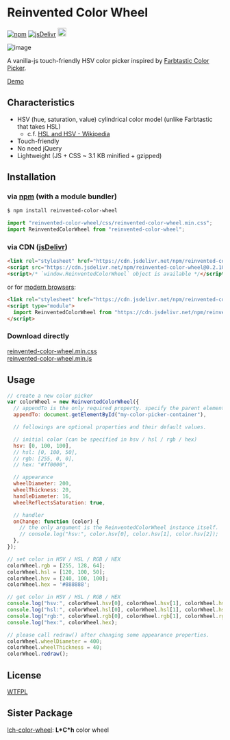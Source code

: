 # Reinvented Color Wheel

[![npm](https://img.shields.io/npm/dm/reinvented-color-wheel.svg?style=popout-square&label=npm&colorB=orange)](https://www.npmjs.com/package/reinvented-color-wheel)
[![jsDelivr](https://data.jsdelivr.com/v1/package/npm/reinvented-color-wheel/badge)](https://www.jsdelivr.com/package/npm/reinvented-color-wheel)
[<img alt="WTFPL" src="https://luncheon.github.io/wtfpl-badge.png" height="20">](http://www.wtfpl.net)

![image](https://luncheon.github.io/reinvented-color-wheel/image.png)

A vanilla-js touch-friendly HSV color picker inspired by [Farbtastic Color Picker](https://acko.net/blog/farbtastic-jquery-color-picker-plug-in/).

[Demo](https://luncheon.github.io/reinvented-color-wheel/)


## Characteristics

* HSV (hue, saturation, value) cylindrical color model (unlike Farbtastic that takes HSL)
  * c.f. [HSL and HSV - Wikipedia](https://en.wikipedia.org/wiki/HSL_and_HSV)
* Touch-friendly
* No need jQuery
* Lightweight (JS + CSS ~ 3.1 KB minified + gzipped)


## Installation

### via [npm](https://www.npmjs.com/package/reinvented-color-wheel) (with a module bundler)

```bash
$ npm install reinvented-color-wheel
```

```javascript
import "reinvented-color-wheel/css/reinvented-color-wheel.min.css";
import ReinventedColorWheel from "reinvented-color-wheel";
```

### via CDN ([jsDelivr](https://www.jsdelivr.com/package/npm/reinvented-color-wheel))

```html
<link rel="stylesheet" href="https://cdn.jsdelivr.net/npm/reinvented-color-wheel@0.2.10/css/reinvented-color-wheel.min.css">
<script src="https://cdn.jsdelivr.net/npm/reinvented-color-wheel@0.2.10"></script>
<script>/* `window.ReinventedColorWheel` object is available */</script>
```

or for [modern browsers](https://caniuse.com/#feat=es6-module):

```html
<link rel="stylesheet" href="https://cdn.jsdelivr.net/npm/reinvented-color-wheel@0.2.10/css/reinvented-color-wheel.min.css">
<script type="module">
  import ReinventedColorWheel from "https://cdn.jsdelivr.net/npm/reinvented-color-wheel@0.2.10/es/reinvented-color-wheel.bundle.min.js";
</script>
```

### Download directly

<a target="_blank" download="reinvented-color-wheel.min.css" href="https://cdn.jsdelivr.net/npm/reinvented-color-wheel@0.2.10/css/reinvented-color-wheel.min.css">reinvented-color-wheel.min.css</a>  
<a target="_blank" download="reinvented-color-wheel.min.js"  href="https://cdn.jsdelivr.net/npm/reinvented-color-wheel@0.2.10/iife/reinvented-color-wheel.min.js">reinvented-color-wheel.min.js</a>


## Usage

```javascript
// create a new color picker
var colorWheel = new ReinventedColorWheel({
  // appendTo is the only required property. specify the parent element of the color wheel.
  appendTo: document.getElementById("my-color-picker-container"),

  // followings are optional properties and their default values.

  // initial color (can be specified in hsv / hsl / rgb / hex)
  hsv: [0, 100, 100],
  // hsl: [0, 100, 50],
  // rgb: [255, 0, 0],
  // hex: "#ff0000",

  // appearance
  wheelDiameter: 200,
  wheelThickness: 20,
  handleDiameter: 16,
  wheelReflectsSaturation: true,

  // handler
  onChange: function (color) {
    // the only argument is the ReinventedColorWheel instance itself.
    // console.log("hsv:", color.hsv[0], color.hsv[1], color.hsv[2]);
  },
});

// set color in HSV / HSL / RGB / HEX
colorWheel.rgb = [255, 128, 64];
colorWheel.hsl = [120, 100, 50];
colorWheel.hsv = [240, 100, 100];
colorWheel.hex = '#888888';

// get color in HSV / HSL / RGB / HEX
console.log("hsv:", colorWheel.hsv[0], colorWheel.hsv[1], colorWheel.hsv[2]);
console.log("hsl:", colorWheel.hsl[0], colorWheel.hsl[1], colorWheel.hsl[2]);
console.log("rgb:", colorWheel.rgb[0], colorWheel.rgb[1], colorWheel.rgb[2]);
console.log("hex:", colorWheel.hex);

// please call redraw() after changing some appearance properties.
colorWheel.wheelDiameter = 400;
colorWheel.wheelThickness = 40;
colorWheel.redraw();
```


## License

[WTFPL](http://www.wtfpl.net)

## Sister Package

[lch-color-wheel](https://github.com/luncheon/lch-color-wheel): **L\*C\*h** color wheel
